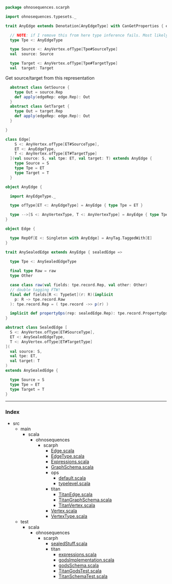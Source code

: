 
```scala
package ohnosequences.scarph

import ohnosequences.typesets._

trait AnyEdge extends Denotation[AnyEdgeType] with CanGetProperties { edge =>

  // NOTE: if I remove this from here type inference fails. Most likely a bug
  type Tpe <: AnyEdgeType

  type Source <: AnyVertex.ofType[Tpe#SourceType]
  val  source: Source

  type Target <: AnyVertex.ofType[Tpe#TargetType]
  val  target: Target
```

Get source/target from this representation

```scala
  abstract class GetSource {
    type Out = source.Rep
    def apply(edgeRep: edge.Rep): Out
  }
  abstract class GetTarget { 
    type Out = target.Rep 
    def apply(edgeRep: edge.Rep): Out
  }

}

class Edge[
    S <: AnyVertex.ofType[ET#SourceType],
    ET <: AnyEdgeType, 
    T <: AnyVertex.ofType[ET#TargetType]
  ](val source: S, val tpe: ET, val target: T) extends AnyEdge { 
    type Source = S
    type Tpe = ET 
    type Target = T
  }

object AnyEdge {

  import AnyEdgeType._

  type ofType[ET <: AnyEdgeType] = AnyEdge { type Tpe = ET }

  type -->[S <: AnyVertexType, T <: AnyVertexType] = AnyEdge { type Tpe <: S ==> T }
}

object Edge {

  type RepOf[E <: Singleton with AnyEdge] = AnyTag.TaggedWith[E]
}

trait AnySealedEdge extends AnyEdge { sealedEdge =>
  
  type Tpe <: AnySealedEdgeType

  final type Raw = raw
  type Other

  case class raw(val fields: tpe.record.Rep, val other: Other)
  // double tagging FTW!
  final def fields[R <: TypeSet](r: R)(implicit
    p: R ~> tpe.record.Raw
  ): tpe.record.Rep = ( tpe.record ->> p(r) )

  implicit def propertyOps(rep: sealedEdge.Rep): tpe.record.PropertyOps = tpe.record.PropertyOps(rep.fields) 
}

abstract class SealedEdge [
  S <: AnyVertex.ofType[ET#SourceType],
  ET <: AnySealedEdgeType,
  T <: AnyVertex.ofType[ET#TargetType]
](
  val source: S,
  val tpe: ET,
  val target: T
) 
extends AnySealedEdge { 

  type Source = S
  type Tpe = ET 
  type Target = T
}
```


------

### Index

+ src
  + main
    + scala
      + ohnosequences
        + scarph
          + [Edge.scala][main/scala/ohnosequences/scarph/Edge.scala]
          + [EdgeType.scala][main/scala/ohnosequences/scarph/EdgeType.scala]
          + [Expressions.scala][main/scala/ohnosequences/scarph/Expressions.scala]
          + [GraphSchema.scala][main/scala/ohnosequences/scarph/GraphSchema.scala]
          + ops
            + [default.scala][main/scala/ohnosequences/scarph/ops/default.scala]
            + [typelevel.scala][main/scala/ohnosequences/scarph/ops/typelevel.scala]
          + titan
            + [TitanEdge.scala][main/scala/ohnosequences/scarph/titan/TitanEdge.scala]
            + [TitanGraphSchema.scala][main/scala/ohnosequences/scarph/titan/TitanGraphSchema.scala]
            + [TitanVertex.scala][main/scala/ohnosequences/scarph/titan/TitanVertex.scala]
          + [Vertex.scala][main/scala/ohnosequences/scarph/Vertex.scala]
          + [VertexType.scala][main/scala/ohnosequences/scarph/VertexType.scala]
  + test
    + scala
      + ohnosequences
        + scarph
          + [sealedStuff.scala][test/scala/ohnosequences/scarph/sealedStuff.scala]
          + titan
            + [expressions.scala][test/scala/ohnosequences/scarph/titan/expressions.scala]
            + [godsImplementation.scala][test/scala/ohnosequences/scarph/titan/godsImplementation.scala]
            + [godsSchema.scala][test/scala/ohnosequences/scarph/titan/godsSchema.scala]
            + [TitanGodsTest.scala][test/scala/ohnosequences/scarph/titan/TitanGodsTest.scala]
            + [TitanSchemaTest.scala][test/scala/ohnosequences/scarph/titan/TitanSchemaTest.scala]

[main/scala/ohnosequences/scarph/Edge.scala]: Edge.scala.md
[main/scala/ohnosequences/scarph/EdgeType.scala]: EdgeType.scala.md
[main/scala/ohnosequences/scarph/Expressions.scala]: Expressions.scala.md
[main/scala/ohnosequences/scarph/GraphSchema.scala]: GraphSchema.scala.md
[main/scala/ohnosequences/scarph/ops/default.scala]: ops/default.scala.md
[main/scala/ohnosequences/scarph/ops/typelevel.scala]: ops/typelevel.scala.md
[main/scala/ohnosequences/scarph/titan/TitanEdge.scala]: titan/TitanEdge.scala.md
[main/scala/ohnosequences/scarph/titan/TitanGraphSchema.scala]: titan/TitanGraphSchema.scala.md
[main/scala/ohnosequences/scarph/titan/TitanVertex.scala]: titan/TitanVertex.scala.md
[main/scala/ohnosequences/scarph/Vertex.scala]: Vertex.scala.md
[main/scala/ohnosequences/scarph/VertexType.scala]: VertexType.scala.md
[test/scala/ohnosequences/scarph/sealedStuff.scala]: ../../../../test/scala/ohnosequences/scarph/sealedStuff.scala.md
[test/scala/ohnosequences/scarph/titan/expressions.scala]: ../../../../test/scala/ohnosequences/scarph/titan/expressions.scala.md
[test/scala/ohnosequences/scarph/titan/godsImplementation.scala]: ../../../../test/scala/ohnosequences/scarph/titan/godsImplementation.scala.md
[test/scala/ohnosequences/scarph/titan/godsSchema.scala]: ../../../../test/scala/ohnosequences/scarph/titan/godsSchema.scala.md
[test/scala/ohnosequences/scarph/titan/TitanGodsTest.scala]: ../../../../test/scala/ohnosequences/scarph/titan/TitanGodsTest.scala.md
[test/scala/ohnosequences/scarph/titan/TitanSchemaTest.scala]: ../../../../test/scala/ohnosequences/scarph/titan/TitanSchemaTest.scala.md